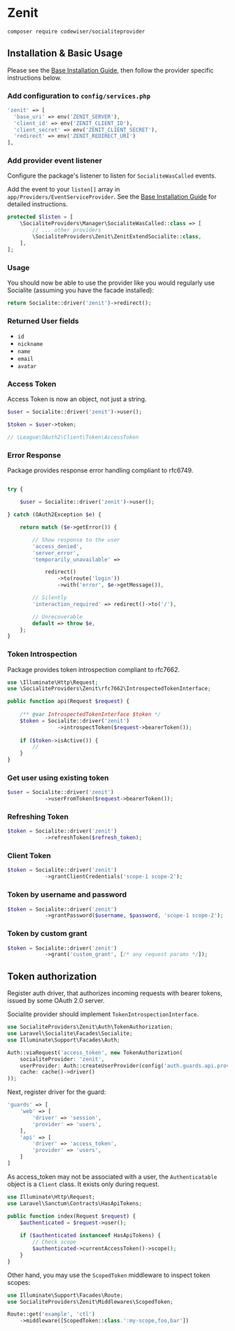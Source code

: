 # Zenit

```bash
composer require codewiser/socialiteprovider
```

## Installation & Basic Usage

Please see the [Base Installation Guide](https://socialiteproviders.com/usage/),
then follow the provider specific instructions below.

### Add configuration to `config/services.php`

```php
'zenit' => [    
  'base_uri' => env('ZENIT_SERVER'),  
  'client_id' => env('ZENIT_CLIENT_ID'),  
  'client_secret' => env('ZENIT_CLIENT_SECRET'),  
  'redirect' => env('ZENIT_REDIRECT_URI') 
],
```

### Add provider event listener

Configure the package's listener to listen for `SocialiteWasCalled` events.

Add the event to your `listen[]` array in `app/Providers/EventServiceProvider`.
See the [Base Installation Guide](https://socialiteproviders.com/usage/) for
detailed instructions.

```php
protected $listen = [
    \SocialiteProviders\Manager\SocialiteWasCalled::class => [
        // ... other providers
        \SocialiteProviders\Zenit\ZenitExtendSocialite::class,
    ],
];
```

### Usage

You should now be able to use the provider like you would regularly use
Socialite (assuming you have the facade installed):

```php
return Socialite::driver('zenit')->redirect();
```

### Returned User fields

- ``id``
- ``nickname``
- ``name``
- ``email``
- ``avatar``

### Access Token

Access Token is now an object, not just a string.

```php
$user = Socialite::driver('zenit')->user();

$token = $user->token;

// \League\OAuth2\Client\Token\AccessToken
```

### Error Response

Package provides response error handling compliant to rfc6749.

```php

try {

    $user = Socialite::driver('zenit')->user();

} catch (OAuth2Exception $e) {

    return match ($e->getError()) {

        // Show response to the user
        'access_denied',
        'server_error',
        'temporarily_unavailable' =>

            redirect()
                ->to(route('login'))
                ->with('error', $e->getMessage()),

        // Silently
        'interaction_required' => redirect()->to('/'),

        // Unrecoverable
        default => throw $e,
    };
}
```

### Token Introspection

Package provides token introspection compliant to rfc7662.

```php
use \Illuminate\Http\Request;
use \SocialiteProviders\Zenit\rfc7662\IntrospectedTokenInterface;

public function api(Request $request) {
    
    /** @var IntrospectedTokenInterface $token */
    $token = Socialite::driver('zenit')
                ->introspectToken($request->bearerToken());
    
    if ($token->isActive()) {
        //  
    }
}
```

### Get user using existing token

```php
$user = Socialite::driver('zenit')
            ->userFromToken($request->bearerToken());
```

### Refreshing Token

```php
$token = Socialite::driver('zenit')
            ->refreshToken($refresh_token);
```

### Client Token

```php
$token = Socialite::driver('zenit')
            ->grantClientCredentials('scope-1 scope-2');
```

### Token by username and password

```php
$token = Socialite::driver('zenit')
            ->grantPassword($username, $password, 'scope-1 scope-2');
```

### Token by custom grant

```php
$token = Socialite::driver('zenit')
            ->grant('custom_grant', [/* any request params */]);
```

## Token authorization

Register auth driver, that authorizes incoming requests with bearer tokens,
issued by some OAuth 2.0 server.

Socialite provider should implement `TokenIntrospectionInterface`.

```php
use SocialiteProviders\Zenit\Auth\TokenAuthorization;
use Laravel\Socialite\Facades\Socialite;
use Illuminate\Support\Facades\Auth;

Auth::viaRequest('access_token', new TokenAuthorization(
    socialiteProvider: 'zenit', 
    userProvider: Auth::createUserProvider(config('auth.guards.api.provider')),
    cache: cache()->driver()
));
```

Next, register driver for the guard:

```php
'guards' => [
    'web' => [
        'driver' => 'session',
        'provider' => 'users',
    ],
    'api' => [
        'driver' => 'access_token',
        'provider' => 'users',
    ]
]
```

As access_token may not be associated with a user, the `Authenticatable`
object is a `Client` class. It exists only during request.

```php
use Illuminate\Http\Request;
use Laravel\Sanctum\Contracts\HasApiTokens;

public function index(Request $request) {
    $authenticated = $request->user();
    
    if ($authenticated instanceof HasApiTokens) {
        // Check scope
        $authenticated->currentAccessToken()->scope();
    }
}
```

Other hand, you may use the `ScopedToken` middleware to inspect token scopes:

```php
use Illuminate\Support\Facades\Route;
use SocialiteProviders\Zenit\Middlewares\ScopedToken;

Route::get('example', 'ctl')
    ->middleware([ScopedToken::class.':my-scope,foo,bar'])
```